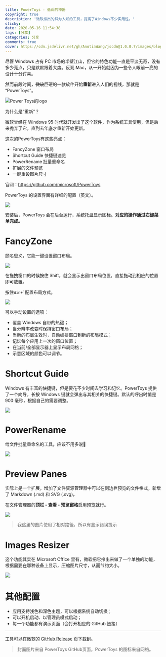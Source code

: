 ```yaml
---
title: PowerToys - 低调的神器
copyright: true
description: '微软推出的鲜为人知的工具，提高了Windows不少实用性。'
sticky: 
date: 2020-05-16 11:54:38
tags: [分享]
categories: 分享
comments: true
cover: https://cdn.jsdelivr.net/gh/AnotiaWang/jscdn@1.0.0.7/images/blog/PowerToys/cover.jpg
---
```


尽管 Windows 占有 PC 市场的半壁江山，但它的特色功能一直是平淡无奇，没有多少亮点，只是默默跟着大势。反观 Mac，从一开始就因为一些令人眼前一亮的设计十分讨喜。

然而前段时间，~~微软~~巨硬的一款软件开始**重新**进入人们的视线，那就是 “PowerToys”。

![Power Toys的logo](https://cdn.jsdelivr.net/gh/AnotiaWang/jscdn@1.0.0.7/images/blog/PowerToys/cover.png)

为什么是“重新”？

微软曾经在 Windows 95 时代就开发出了这个软件，作为系统工具使用，但是后来抛弃了它，直到去年底才重新开始更新。

这次的PowerToys有这些亮点：

* FancyZone 窗口布局
* Shortcut Guide 快捷键速览
* PowerRename 批量重命名
* 扩展的文件预览
* 一键重设图片尺寸

官网：https://github.com/microsoft/PowerToys

PowerToys 的设置界面有详细的配置（英文）。

![](https://cdn.jsdelivr.net/gh/AnotiaWang/jscdn@1.0.0.7/images/blog/PowerToys/settings.png)

安装后，PowerToys 会在后台运行，系统托盘显示图标。**对应的操作通过右键菜单完成。**

# FancyZone

顾名思义，它能一键设置窗口布局。

![](https://cdn.jsdelivr.net/gh/AnotiaWang/jscdn@1.0.0.7/images/blog/PowerToys/FancyZone.png)

在拖拽窗口的时候按住 Shift，就会显示出窗口布局位置，直接拖动到相应的位置即可放置。

按住`` Win+` ``配置布局方式。

![](https://cdn.jsdelivr.net/gh/AnotiaWang/jscdn@1.0.0.7/images/blog/PowerToys/FancyZoneSettings.png)

可以手动设置的选项：

* 覆盖 Windows 自带的热键；
* 当分辨率改变时保持窗口布局；
* 当新的布局生效时，自动编排窗口到新的布局模式；
* 记忆每个应用上一次的窗口位置；
* 在当前/全部显示器上显示布局网格；
* 示意区域的颜色可以调节。

# Shortcut Guide

Windows 有丰富的快捷键，但是要花不少时间去学习和记忆。PowerToys 提供了一个向导，长按 Windows 键就会弹出与其相关的快捷键。默认的呼出时值是 900 毫秒，根据自己的需要调整。

![](https://cdn.jsdelivr.net/gh/AnotiaWang/jscdn@1.0.0.7/images/blog/PowerToys/startmenu.png)

# PowerRename

给文件批量重命名的工具，应该不用多说🤪

![](https://cdn.jsdelivr.net/gh/AnotiaWang/jscdn@1.0.0.7/images/blog/PowerToys/PowerRename.png)

# Preview Panes

实际上是一个扩展，增加了文件资源管理器中可以在侧边栏预览的文件格式，新增了 Markdown (.md) 和 SVG (.svg)。

在文件管理器的**顶栏 - 查看 - 预览窗格**启用预览就行。

![](https://cdn.jsdelivr.net/gh/AnotiaWang/jscdn@1.0.0.7/images/blog/PowerToys/PreviewPanes.png)

>  我这里的图片使用了相对路径，所以有显示错误提示

# Images Resizer

这个功能其实在 Microsoft Office 里有，微软把它拎出来做了一个单独的功能，根据需要在哪种设备上显示，压缩图片尺寸，从而节约大小。

![](https://cdn.jsdelivr.net/gh/AnotiaWang/jscdn@1.0.0.7/images/blog/PowerToys/Resizer.png)

# 其他配置

* 应用支持浅色和深色主题，可以根据系统自动切换；
* 可以开机启动、以管理员模式启动；
* 每一个功能都有演示页面（会打开相应的 GitHub 链接）

------------------------

工具可以在微软的 [GitHub Release](https://github.com/microsoft/PowerToys/releases) 页下载到。

> 封面图片来自 PowerToys GitHub页面，PowerToys 的图标来自网络。